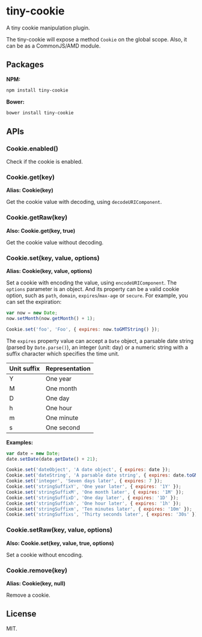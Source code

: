 # tiny-cookie

A tiny cookie manipulation plugin.

The tiny-cookie will expose a method `Cookie` on the global scope. Also, it can be as a CommonJS/AMD module.

## Packages

**NPM:**

```bash
npm install tiny-cookie
```

**Bower:**

```bash
bower install tiny-cookie
```

## APIs

### Cookie.enabled()

Check if the cookie is enabled.

### Cookie.get(key)

**Alias: Cookie(key)**

Get the cookie value with decoding, using `decodeURIComponent`.

### Cookie.getRaw(key)

**Also: Cookie.get(key, true)**

Get the cookie value without decoding.

### Cookie.set(key, value, options)

**Alias: Cookie(key, value, options)**

Set a cookie with encoding the value, using `encodeURIComponent`. The `options` parameter is an object. And its property can be a valid cookie option, such as `path`, `domain`, `expires`/`max-age` or `secure`. For example, you can set the expiration:

```js
var now = new Date;
now.setMonth(now.getMonth() + 1);

Cookie.set('foo', 'Foo', { expires: now.toGMTString() });
```

The `expires` property value can accept a `Date` object, a parsable date string (parsed by `Date.parse()`), an integer (unit: day) or a numeric string with a suffix character which specifies the time unit.

| Unit suffix | Representation |
| ----------- | -------------- |
| Y           | One year       |
| M           | One month      |
| D           | One day        |
| h           | One hour       |
| m           | One minute     |
| s           | One second     |

**Examples:**

```js
var date = new Date;
date.setDate(date.getDate() + 21);

Cookie.set('dateObject', 'A date object', { expires: date });
Cookie.set('dateString', 'A parsable date string', { expires: date.toGMTString() });
Cookie.set('integer', 'Seven days later', { expires: 7 });
Cookie.set('stringSuffixY', 'One year later', { expires: '1Y' });
Cookie.set('stringSuffixM', 'One month later', { expires: '1M' });
Cookie.set('stringSuffixD', 'One day later', { expires: '1D' });
Cookie.set('stringSuffixh', 'One hour later', { expires: '1h' });
Cookie.set('stringSuffixm', 'Ten minutes later', { expires: '10m' });
Cookie.set('stringSuffixs', 'Thirty seconds later', { expires: '30s' });
```

### Cookie.setRaw(key, value, options)

**Also: Cookie.set(key, value, true, options)**

Set a cookie without encoding.

### Cookie.remove(key)

**Alias: Cookie(key, null)**

Remove a cookie.

## License

MIT.
